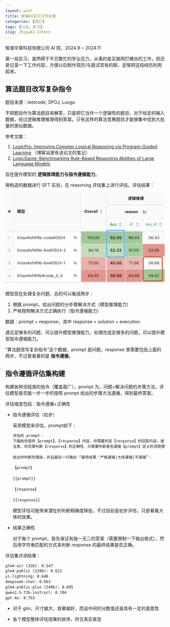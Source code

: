```yaml
---
layout: post
title: 智谱AI实习工作记录
categories: [其它]
tags: [LLM, 实习]
slug: ZhipuAI-Intern
---
```


智谱华章科技有限公司 AI 院，2024.9 ~ 2024.11

第一段实习，虽然碍于平日繁忙的学业压力，从事的是互联网打螺丝的工作，但还是记录一下工作内容，方便以后制作简历/与面试官有的聊，足够把这段经历利用起来。

## 算法题目改写复杂指令

题目来源：leetcode, SPOJ, Luogu

不把题目作为算法题目来解答，只是把它当作一个逻辑性的题目，对于给定的输入数据，经过逻辑推理推理得到答案。只有这样的算法竞赛题目才能够集中找到大批量的类似数据。

参考文献：

1. [LogicPro: Improving Complex Logical Reasoning via Program-Guided Learning](https://arxiv.org/abs/2409.12929) （博客站里有该论文的笔记）
2. [LogicGame: Benchmarking Rule-Based Reasoning Abilities of Large Language Models](https://arxiv.org/abs/2408.15778)

旨在提升模型的 **逻辑推理能力与指令遵循能力**。

用构造的数据进行 SFT 实验，在 reasoning 评估集上进行评估，评估结果：

<img src="./../images/2024-10-28-ZhipuAI_record/img_v3_02f1_8e0519f0-cdb0-491b-8218-4859e7e94aeg.jpg" alt="img_v3_02f1_8e0519f0-cdb0-491b-8218-4859e7e94aeg" style="zoom:50%;" />

模型现在处理复杂问题，总的可以看成两步：

1. 根据 prompt，给出问题的分步骤解决方式（模型推理能力）
2. 严格按照解决方式正确执行（指令遵循能力）

数据：prompt + response，其中 response = solution + execution 

遇见足够多的问题，可以提升模型推理能力，处理完成足够多的问题，可以提升模型指令遵循能力。

“算法题改写复杂指令”这个数据，prompt 是问题，response 里需要包括上面的两步，不过更看重的是 **指令遵循**。

## 指令遵循评估集构建

构建各种流程类的指令（覆盖面广），prompt 为，问题+解决问题的步骤方法，评估模型是否能一步一步的按照 prompt 给出的步骤方法遵循，得到最终答案。

评估维度包括：指令遵循+正确性

- 指令遵循评估（初步）

  采用模型来评估，prompt如下：

  ```tex
  评估的 prompt：
  下面给你提供【prompt】、【response】内容，你需要判定【response】的回答内容，是否严格按照【prompt】所规定的流程。
  注意，你无需判断【response】的正确性，只需要判断是否遵循【prompt】定义的流程便可，这一条绝对不能违反！
  
  给出你判断的理由，并且最后一行输出 “最终结果：严格遵循|大体遵循|不遵循”：
  
  【prompt】
  
  {{prompt}}
  
  【response】
  
  {{response}}
  ```

  模型评估可能带来潜在的判断精确度降低，不过目前是初步评估，只是看看大体的效果。

- 结果正确性

  对于每个 prompt，首先保证有独一无二的答案（需要限制一下输出格式），然后用字符串匹配的方式来判断 response 的最终结果是否正确。

评估集评测结果：

```tex
glm4-air (32b): 0.547
glm4-public (120b): 0.621
yi-lightning: 0.646
deepseek-chat: 0.663
glm4-public-plus (240b): 0.695
qwen2.5-72b-instruct: 0.704
gpt-4o: 0.753
```

- 对于 glm，尺寸越大，效果越好，而且中间的分数值还是具有一定的差距性

- 各个模型整体评估效果的排序，符合真实表现
